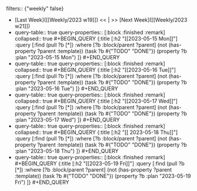 filters:: {"weekly" false}

- [Last Week]([[Weekly/2023 w19]]) << | >> [Next Week]([[Weekly/2023 w21]])
- query-table:: true
  query-properties:: [:block :finished :remark]
  collapsed:: true
  #+BEGIN_QUERY
  {:title [:h2 "[[2023-05-15 Mon]]"]
   :query [:find (pull ?b [*])
       :where
       [?b :block/parent ?parent]
       (not (has-property ?parent :template))
       (task ?b #{"TODO" "DONE"})
       (property ?b :plan "2023-05-15 Mon")
  ]}
  #+END_QUERY
- query-table:: true
  query-properties:: [:block :finished :remark]
  collapsed:: true
  #+BEGIN_QUERY
  {:title [:h2 "[[2023-05-16 Tue]]"]
   :query [:find (pull ?b [*])
       :where
       [?b :block/parent ?parent]
       (not (has-property ?parent :template))
       (task ?b #{"TODO" "DONE"})
       (property ?b :plan "2023-05-16 Tue")
  ]}
  #+END_QUERY
- query-table:: true
  query-properties:: [:block :finished :remark]
  collapsed:: true
  #+BEGIN_QUERY
  {:title [:h2 "[[2023-05-17 Wed]]"]
   :query [:find (pull ?b [*])
       :where
       [?b :block/parent ?parent]
       (not (has-property ?parent :template))
       (task ?b #{"TODO" "DONE"})
       (property ?b :plan "2023-05-17 Wed")
  ]}
  #+END_QUERY
- query-table:: true
  query-properties:: [:block :finished :remark]
  collapsed:: true
  #+BEGIN_QUERY
  {:title [:h2 "[[ 2023-05-18 Thu]]"]
   :query [:find (pull ?b [*])
       :where
       [?b :block/parent ?parent]
       (not (has-property ?parent :template))
       (task ?b #{"TODO" "DONE"})
       (property ?b :plan "2023-05-18 Thu")
  ]}
  #+END_QUERY
- query-table:: true
  query-properties:: [:block :finished :remark]
  #+BEGIN_QUERY
  {:title [:h2 "[[2023-05-19 Fri]]"]
   :query [:find (pull ?b [*])
       :where
       [?b :block/parent ?parent]
       (not (has-property ?parent :template))
       (task ?b #{"TODO" "DONE"})
       (property ?b :plan "2023-05-19 Fri")
  ]}
  #+END_QUERY